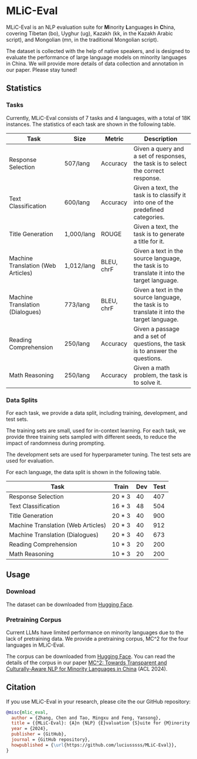 # MLiC-Eval
MLiC-Eval is an NLP evaluation suite for **M**inority **L**anguages **i**n **C**hina, covering Tibetan (bo), Uyghur (ug), Kazakh (kk, in the Kazakh Arabic script), and Mongolian (mn, in the traditional Mongolian script).

The dataset is collected with the help of native speakers, and is designed to evaluate the performance of large language models on minority languages in China.
We will provide more details of data collection and annotation in our paper. Please stay tuned!

## Statistics

### Tasks

Currently, MLiC-Eval consists of 7 tasks and 4 languages, with a total of 18K instances. The statistics of each task are shown in the following table.

| Task | Size | Metric | Description |
| --- | --- | --- | --- |
| Response Selection | 507/lang | Accuracy | Given a query and a set of responses, the task is to select the correct response. |
| Text Classification | 600/lang | Accuracy | Given a text, the task is to classify it into one of the predefined categories. |
| Title Generation | 1,000/lang | ROUGE | Given a text, the task is to generate a title for it. |
| Machine Translation (Web Articles) | 1,012/lang | BLEU, chrF | Given a text in the source language, the task is to translate it into the target language. |
| Machine Translation (Dialogues) | 773/lang | BLEU, chrF | Given a text in the source language, the task is to translate it into the target language. |
| Reading Comprehension | 250/lang | Accuracy | Given a passage and a set of questions, the task is to answer the questions. |
| Math Reasoning | 250/lang | Accuracy | Given a math problem, the task is to solve it. |

### Data Splits
For each task, we provide a data split, including training, development, and test sets.

The training sets are small, used for in-context learning. For each task, we provide three training sets sampled with different seeds, to reduce the impact of randomness during prompting.

The development sets are used for hyperparameter tuning. The test sets are used for evaluation.

For each language, the data split is shown in the following table.

| Task | Train | Dev | Test |
| --- | --- | --- | --- |
| Response Selection | 20 * 3 | 40 | 407 |
| Text Classification | 16 * 3 | 48 | 504 |
| Title Generation | 20 * 3 | 40 | 900 |
| Machine Translation (Web Articles) | 20 * 3 | 40 | 912 |
| Machine Translation (Dialogues) | 20 * 3 | 40 | 673 |
| Reading Comprehension | 10 * 3 | 20 | 200 |
| Math Reasoning | 10 * 3 | 20 | 200 |


## Usage
### Download
The dataset can be downloaded from [Hugging Face](https://huggingface.co/datasets/pkupie/mlic-eval).

### Pretraining Corpus
Current LLMs have limited performance on minority languages due to the lack of pretraining data. 
We provide a pretraining corpus, MC^2 for the four languages in MLiC-Eval. 

The corpus can be downloaded from [Hugging Face](https://huggingface.co/datasets/pkupie/mc2_corpus).
You can read the details of the corpus in our paper [MC^2: Towards Transparent and Culturally-Aware NLP for Minority Languages in China](https://arxiv.org/abs/2311.08348) (ACL 2024).


## Citation
If you use MLiC-Eval in your research, please cite the our GitHub repository:
```bibtex
@misc{mlic_eval,
  author = {Zhang, Chen and Tao, Mingxu and Feng, Yansong},
  title = {{MLiC-Eval}: {A}n {NLP} {E}valuation {S}uite for {M}inority {L}anguages in {C}hina},
  year = {2024},
  publisher = {GitHub},
  journal = {GitHub repository},
  howpublished = {\url{https://github.com/luciusssss/MLiC-Eval}},
}
```